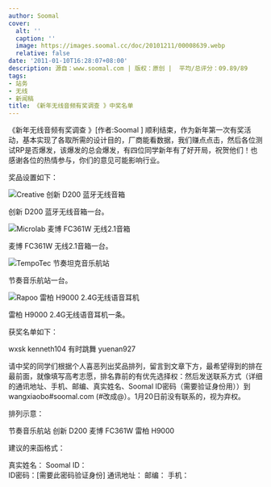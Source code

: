 ```yaml
---
author: Soomal
cover:
  alt: ''
  caption: ''
  image: https://images.soomal.cc/doc/20101211/00008639.webp
  relative: false
date: '2011-01-10T16:28:07+08:00'
description: 源自：www.soomal.com | 版权：原创 |  平均/总评分：09.89/89
tags:
- 站务
- 无线
- 新闻稿
title: 《新年无线音频有奖调查 》中奖名单
---
```


《新年无线音频有奖调查 》[作者:Soomal ]
顺利结束，作为新年第一次有奖活动，基本实现了各取所需的设计目的，厂商能看数据，我们赚点点击，然后各位测试RP是否爆发，该爆发的总会爆发，有四位同学新年有了好开局，祝贺他们！也感谢各位的热情参与，你们的意见可能影响行业。



奖品设置如下：



![Creative 创新 D200 蓝牙无线音箱](https://images.soomal.cc/doc/20101108/00008066.webp)



创新 D200 蓝牙无线音箱一台。



![Microlab 麦博 FC361W 无线2.1音箱](https://images.soomal.cc/doc/20101201/00008474.webp)



麦博 FC361W 无线2.1音箱一台。



![TempoTec 节奏坦克音乐航站](https://images.soomal.cc/doc/20100826/00006920.webp)



节奏音乐航站一台。



![Rapoo 雷柏 H9000 2.4G无线语音耳机](https://images.soomal.cc/doc/20101201/00008453.webp)



雷柏 H9000 2.4G无线语音耳机一条。



获奖名单如下：



wxsk
kenneth104
有时跳舞
yuenan927



请中奖的同学们根据个人喜恶列出奖品排列，留言到文章下方，最希望得到的排在最前面，就像填写高考志愿，排名靠前的有优先选择权：然后发送联系方式（详细的通讯地址、手机、邮编、真实姓名、Soomal ID密码（需要验证身份用））到wangxiaobo#soomal.com (#改成@）。1月20日前没有联系的，视为弃权。



排列示意：



节奏音乐航站
创新 D200 
麦博 FC361W 
雷柏 H9000



建议的来函格式：



真实姓名：
Soomal ID：  
ID密码：[需要此密码验证身份]
通讯地址：
邮编：
手机：
